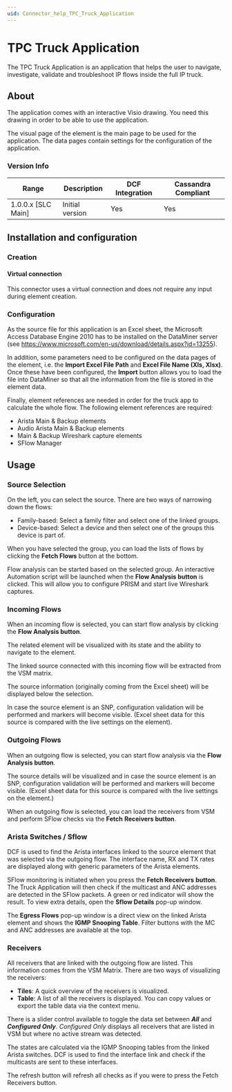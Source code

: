 ```yaml
---
uid: Connector_help_TPC_Truck_Application
---
```


# TPC Truck Application

The TPC Truck Application is an application that helps the user to navigate, investigate, validate and troubleshoot IP flows inside the full IP truck.

## About

The application comes with an interactive Visio drawing. You need this drawing in order to be able to use the application.

The visual page of the element is the main page to be used for the application. The data pages contain settings for the configuration of the application.

### Version Info

| Range | Description | DCF Integration | Cassandra Compliant |
|----------------------|-----------------|---------------------|-------------------------|
| 1.0.0.x [SLC Main]   | Initial version | Yes                 | Yes                     |

## Installation and configuration

### Creation

#### Virtual connection

This connector uses a virtual connection and does not require any input during element creation.

### Configuration

As the source file for this application is an Excel sheet, the Microsoft Access Database Engine 2010 has to be installed on the DataMiner server (see <https://www.microsoft.com/en-us/download/details.aspx?id=13255>).

In addition, some parameters need to be configured on the data pages of the element, i.e. the **Import Excel File Path** and **Excel File Name (Xls, Xlsx)**. Once these have been configured, the **Import** button allows you to load the file into DataMiner so that all the information from the file is stored in the element data.

Finally, element references are needed in order for the truck app to calculate the whole flow. The following element references are required:

- Arista Main & Backup elements
- Audio Arista Main & Backup elements
- Main & Backup Wireshark capture elements
- SFlow Manager

## Usage

### Source Selection

On the left, you can select the source. There are two ways of narrowing down the flows:

- Family-based: Select a family filter and select one of the linked groups.
- Device-based: Select a device and then select one of the groups this device is part of.

When you have selected the group, you can load the lists of flows by clicking the **Fetch Flows** button at the bottom.

Flow analysis can be started based on the selected group. An interactive Automation script will be launched when the **Flow Analysis button** is clicked. This will allow you to configure PRISM and start live Wireshark captures.

### Incoming Flows

When an incoming flow is selected, you can start flow analysis by clicking the **Flow Analysis button**.

The related element will be visualized with its state and the ability to navigate to the element.

The linked source connected with this incoming flow will be extracted from the VSM matrix.

The source information (originally coming from the Excel sheet) will be displayed below the selection.

In case the source element is an SNP, configuration validation will be performed and markers will become visible. (Excel sheet data for this source is compared with the live settings on the element).

### Outgoing Flows

When an outgoing flow is selected, you can start flow analysis via the **Flow Analysis button**.

The source details will be visualized and in case the source element is an SNP, configuration validation will be performed and markers will become visible. (Excel sheet data for this source is compared with the live settings on the element.)

When an outgoing flow is selected, you can load the receivers from VSM and perform SFlow checks via the **Fetch** **Receivers button**.

### Arista Switches / Sflow

DCF is used to find the Arista interfaces linked to the source element that was selected via the outgoing flow. The interface name, RX and TX rates are displayed along with generic parameters of the Arista elements.

SFlow monitoring is initiated when you press the **Fetch Receivers** **button**. The Truck Application will then check if the multicast and ANC addresses are detected in the SFlow packets.
A green or red indicator will show the result. To view extra details, open the **Sflow Details** pop-up window.

The **Egress Flows** pop-up window is a direct view on the linked Arista element and shows the **IGMP Snooping Table**. Filter buttons with the MC and ANC addresses are available at the top.

### Receivers

All receivers that are linked with the outgoing flow are listed. This information comes from the VSM Matrix. There are two ways of visualizing the receivers:

- **Tiles**: A quick overview of the receivers is visualized.
- **Table**: A list of all the receivers is displayed. You can copy values or export the table data via the context menu.

There is a slider control available to toggle the data set between ***All*** and ***Configured Only***. *Configured Only* displays all receivers that are listed in VSM but where no active stream was detected.

The states are calculated via the IGMP Snooping tables from the linked Arista switches. DCF is used to find the interface link and check if the multicasts are sent to these interfaces.

The refresh button will refresh all checks as if you were to press the Fetch Receivers button.
